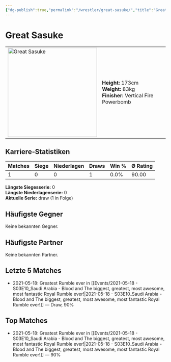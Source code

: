 ```yaml
---
{"dg-publish":true,"permalink":"/wrestler/great-sasuke/","title":"Great Sasuke","tags":["wrestler"],"noteIcon":""}
---
```



# Great Sasuke

<table>
        <tr>
        <td><img src="https://github.com/CptSpaulding1980/choke-slam-wrestling/releases/download/images/Great_Sasuke.png" width="280" alt="Great Sasuke"></td>
        <td>
        <b>Height:</b> 173cm<br>
        <b>Weight:</b> 83kg<br>
        <b>Finisher:</b> Vertical Fire Powerbomb<br>
        </td>
        </tr>
        </table>
        

## Karriere-Statistiken

| Matches | Siege | Niederlagen | Draws | Win % | Ø Rating |
|---------|-------|-------------|-------|-------|-----------|
| 1 | 0 | 0 | 1 | 0.0% | 90.00 |

**Längste Siegesserie:** 0<br>**Längste Niederlagenserie:** 0<br>**Aktuelle Serie:** draw (1 in Folge)


## Häufigste Gegner
Keine bekannten Gegner.

## Häufigste Partner
Keine bekannten Partner.

## Letzte 5 Matches
- 2021-05-18: Greatest Rumble ever in [[Events/2021-05-18 - S03E10_Saudi Arabia - Blood and The biggest, greatest, most awesome, most fantastic Royal Rumble ever!\|2021-05-18 - S03E10_Saudi Arabia - Blood and The biggest, greatest, most awesome, most fantastic Royal Rumble ever!]] — Draw, 90%

## Top Matches
- 2021-05-18: Greatest Rumble ever in [[Events/2021-05-18 - S03E10_Saudi Arabia - Blood and The biggest, greatest, most awesome, most fantastic Royal Rumble ever!\|2021-05-18 - S03E10_Saudi Arabia - Blood and The biggest, greatest, most awesome, most fantastic Royal Rumble ever!]] — 90%
